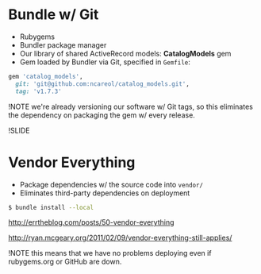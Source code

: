 
# Bundle w/ Git

- Rubygems
- Bundler package manager
- Our library of shared ActiveRecord models: **CatalogModels** gem
- Gem loaded by Bundler via Git, specified in `Gemfile`:

```ruby
gem 'catalog_models',
  git: 'git@github.com:ncareol/catalog_models.git',
  tag: 'v1.7.3'
```

!NOTE
we're already versioning our software w/ Git tags, so this eliminates the dependency on packaging the gem w/ every release.

!SLIDE

# Vendor Everything

- Package dependencies w/ the source code into `vendor/`
- Eliminates third-party dependencies on deployment

```bash
$ bundle install --local
```

http://errtheblog.com/posts/50-vendor-everything

http://ryan.mcgeary.org/2011/02/09/vendor-everything-still-applies/

!NOTE
this means that we have no problems deploying even if rubygems.org or GitHub are down.
